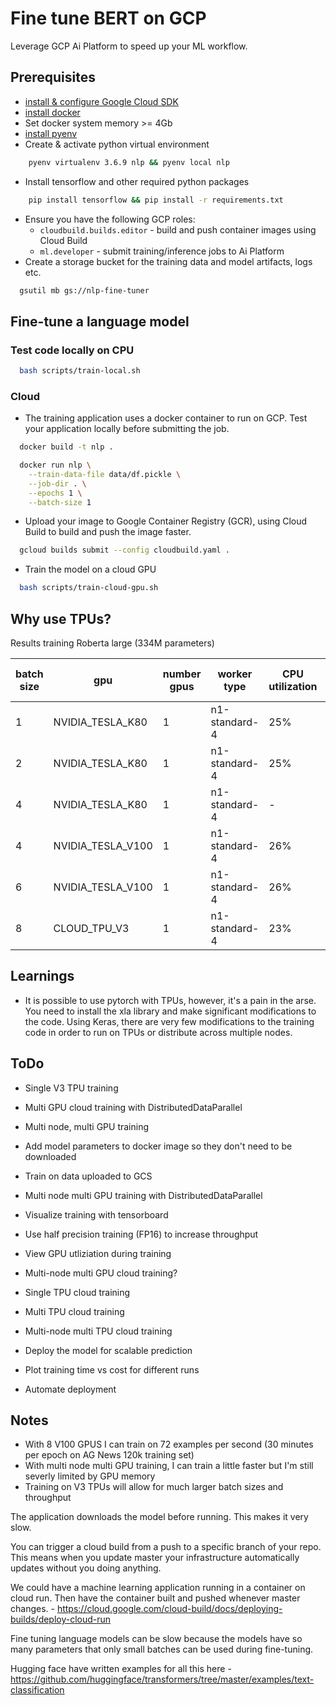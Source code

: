 # Fine tune BERT on GCP

Leverage GCP Ai Platform to speed up your ML workflow.

## Prerequisites

- [install & configure Google Cloud SDK](https://cloud.google.com/sdk/docs/install)
- [install docker](https://docs.docker.com/get-docker/)
- Set docker system memory >= 4Gb 
- [install pyenv](https://realpython.com/intro-to-pyenv/)
- Create & activate python virtual environment
```bash
    pyenv virtualenv 3.6.9 nlp && pyenv local nlp
```
- Install tensorflow and other required python packages
```bash
    pip install tensorflow && pip install -r requirements.txt
```
- Ensure you have the following GCP roles:
  - `cloudbuild.builds.editor` - build and push container images using Cloud Build
  - `ml.developer` - submit training/inference jobs to Ai Platform
- Create a storage bucket for the training data and model artifacts, logs etc.
```bash
  gsutil mb gs://nlp-fine-tuner
```

## Fine-tune a language model

### Test code locally on CPU

```bash
  bash scripts/train-local.sh
```

### Cloud

- The training application uses a docker container to run on GCP. Test your application locally before submitting the job.

```bash
  docker build -t nlp .
```

```bash
  docker run nlp \
    --train-data-file data/df.pickle \
    --job-dir . \
    --epochs 1 \
    --batch-size 1
```

- Upload your image to Google Container Registry (GCR), using Cloud Build to build and push the image faster.

```bash
  gcloud builds submit --config cloudbuild.yaml .
```

- Train the model on a cloud GPU

```bash
  bash scripts/train-cloud-gpu.sh
```

## Why use TPUs?

Results training Roberta large (334M parameters)

| batch size |        gpu        | number gpus |  worker type  | CPU utilization | Memory utilization | GPU memory utizilization | GPU utilization | examples per second |
|------------|-------------------|-------------|---------------|-----------------|--------------------|--------------------------|-----------------|---------------------|
|     1      | NVIDIA_TESLA_K80  |      1      | n1-standard-4 |        25%      |          36%       |            72%           |      100%       |           1         | 
|     2      | NVIDIA_TESLA_K80  |      1      | n1-standard-4 |        25%      |          36%       |            88%           |      100%       |          1.5        | 
|     4      | NVIDIA_TESLA_K80  |      1      | n1-standard-4 |         -       |           -        |             -            |        -        |          OOM        | 
|     4      | NVIDIA_TESLA_V100 |      1      | n1-standard-4 |        26%      |          46%       |            94%           |      92%        |          9          | 
|     6      | NVIDIA_TESLA_V100 |      1      | n1-standard-4 |        26%      |          46%       |            94%           |      92%        |          OOM        |
|     8      | CLOUD_TPU_V3      |      1      | n1-standard-4 |        23%      |          10%       |             -            |        -        |          ---        | 


## Learnings

- It is possible to use pytorch with TPUs, however, it's a pain in the arse. You need to install the xla library and make significant modifications to the code. Using Keras, there are very few modifications to the training code in order to run on TPUs or distribute across multiple nodes.

## ToDo

- Single V3 TPU training


- Multi GPU cloud training with DistributedDataParallel
- Multi node, multi GPU training
- Add model parameters to docker image so they don't need to be downloaded
- Train on data uploaded to GCS
- Multi node multi GPU training with DistributedDataParallel
- Visualize training with tensorboard
- Use half precision training (FP16) to increase throughput
- View GPU utliziation during training

- Multi-node multi GPU cloud training?
- Single TPU cloud training
- Multi TPU cloud training
- Multi-node multi TPU cloud training
- Deploy the model for scalable prediction
- Plot training time vs cost for different runs
- Automate deployment

## Notes

- With 8 V100 GPUS I can train on 72 examples per second (30 minutes per epoch on AG News 120k training set)
- With multi node multi GPU training, I can train a little faster but I'm still severly limited by GPU memory
- Training on V3 TPUs will allow for much larger batch sizes and throughput

The application downloads the model before running. This makes it very slow.

You can trigger a cloud build from a push to a specific branch of your repo. This means when you update master your infrastructure automatically updates without you doing anything.

We could have a machine learning application running in a container on cloud run. Then have the container built and pushed whenever master changes. - https://cloud.google.com/cloud-build/docs/deploying-builds/deploy-cloud-run

Fine tuning language models can be slow because the models have so many parameters that only small batches can be used during fine-tuning.

Hugging face have written examples for all this here - https://github.com/huggingface/transformers/tree/master/examples/text-classification

